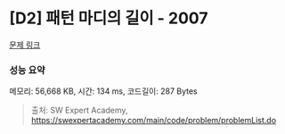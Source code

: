 # [D2] 패턴 마디의 길이 - 2007 

[문제 링크](https://swexpertacademy.com/main/code/problem/problemDetail.do?contestProbId=AV5P1kNKAl8DFAUq) 

### 성능 요약

메모리: 56,668 KB, 시간: 134 ms, 코드길이: 287 Bytes



> 출처: SW Expert Academy, https://swexpertacademy.com/main/code/problem/problemList.do